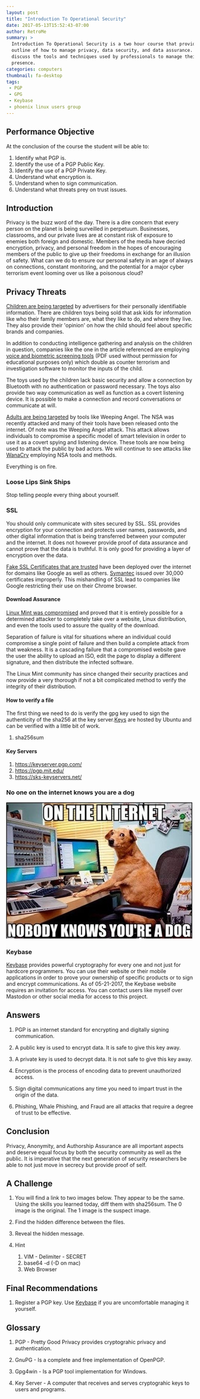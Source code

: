 ```yaml
---
layout: post
title: "Introduction To Operational Security"
date: 2017-05-13T15:52:43-07:00
author: RetroMe
summary: >
  Introduction To Operational Security is a two hour course that provides an
  outline of how to manage privacy, data security, and data assurance. We will
  discuss the tools and techniques used by professionals to manage their online
  presence.
categories: computers
thumbnail: fa-desktop
tags:
 - PGP
 - GPG
 - Keybase
 - phoenix linux users group
---
```


## Performance Objective

At the conclusion of the course the student will be able to:

1. Identify what PGP is.
2. Identify the use of a PGP Public Key.
3. Identify the use of a PGP Private Key.
4. Understand what encryption is.
5. Understand when to sign communication.
6. Understand what threats prey on trust issues.

## Introduction

Privacy is the buzz word of the day. There is a dire concern that every person
on the planet is being surveilled in perpetuum. Businesses, classrooms, and our
private lives are at constant risk of exposure to enemies both foreign and
domestic.  Members of the media have decried encryption, privacy, and personal
freedom in the hopes of encouraging members of the public to give up their
freedoms in exchange for an illusion of safety. What can we do to ensure our
personal safety in an age of always on connections, constant monitoring, and
the potential for a major cyber terrorism event looming over us like a
poisonous cloud?

## Privacy Threats

[Children are being targeted][CTRecordingURL] by advertisers for their
personally identifiable information. There are children toys being sold that
ask kids for information like who their family members are, what they like to
do, and where they live. They also provide their 'opinion' on how the child
should feel about specific brands and companies.

In addition to conducting intelligence gathering and analysis on the children
in question, companies like the one in the article referenced are employing
[voice and biometric screening tools][NuancePDF] (PDF used without permission
for educational purposes only) which double as counter terrorism and
investigation software to monitor the inputs of the child.

The toys used by the children lack basic security and allow a connection by
Bluetooth with no authentication or password necessary. The toys also provide
two way communication as well as function as a covert listening device. It is
possible to make a connection and record conversations or communicate at will.

[Adults are being targeted][WeepingAngelURL] by tools like Weeping Angel. The
NSA was recently attacked and many of their tools have been released onto the
internet. Of note was the Weeping Angel attack. This attack allows individuals
to compromise a specific model of smart television in order to use it as a
covert spying and listening device. These tools are now being used to attack
the public by bad actors. We will continue to see attacks like
[WanaCry][WanaCryURL] employing NSA tools and methods.

Everything is on fire.

### Loose Lips Sink Ships

Stop telling people every thing about yourself.

### SSL

You should only communicate with sites secured by SSL. SSL provides encryption
for your connection and protects user names, passwords, and other digital
information that is being transferred between your computer and the internet.
It does not however provide proof of data assurance and cannot prove that the
data is truthful. It is only good for providing a layer of encryption over the
data.

[Fake SSL Certificates that are trusted][FakeSSLURL] have been deployed over
the internet for domains like Google as well as others. [Symantec][FakeSSLURL2]
issued over 30,000 certificates improperly. This mishandling of SSL lead to
companies like Google restricting their use on their Chrome browser.

#### Download Assurance

[Linux Mint was compromised][LinuxMintHackURL] and proved that it is entirely
possible for a determined attacker to completely take over a website, Linux
distribution, and even the tools used to assure the quality of the download.

Separation of failure is vital for situations where an individual could
compromise a single point of failure and then build a complete attack from that
weakness. It is a cascading failure that a compromised website gave the user
the ability to upload an ISO, edit the page to display a different signature,
and then distribute the infected software.

The Linux Mint community has since changed their security practices and now
provide a very thorough if not a bit complicated method to verify the integrity
of their distribution.

#### How to verify a file

The first thing we need to do is verify the gpg key used to sign the
authenticity of the sha256 at the key server.[Keys][KeyServerUbuntuURL] are
hosted by Ubuntu and can be verified with a little bit of work.

1. sha256sum

#### Key Servers

1. https://keyserver.pgp.com/
2. https://pgp.mit.edu/
3. https://sks-keyservers.net/

### No one on the internet knows you are a dog

![No One Knows You Are A Dog][UnknownDogMeme]

### Keybase

[Keybase][KeybaseURL] provides powerful cryptography for every one and not just
for hardcore programmers. You can use their website or their mobile
applications in order to prove your ownership of specific products or to sign
and encrypt communications. As of 05-21-2017, the Keybase website requires an
invitation for access. You can contact users like myself over Mastodon or other
social media for access to this project.

## Answers

1. PGP is an internet standard for encrypting and digitally signing communication.

2. A public key is used to encrypt data. It is safe to give this key away.

3. A private key is used to decrypt data. It is not safe to give this key away.

4. Encryption is the process of encoding data to prevent unauthorized access.

5. Sign digital communications any time you need to impart trust in the origin of the data.

6. Phishing, Whale Phishing, and Fraud are all attacks that require a degree of trust to be effective.

## Conclusion

Privacy, Anonymity, and Authorship Assurance are all important aspects and
deserve equal focus by both the security community as well as the public. It is
imperative that the next generation of security researchers be able to not just
move in secrecy but provide proof of self.

## A Challenge

1. You will find a link to two images below. They appear to be the same. Using
   the skills you learned today, diff them with sha256sum. The 0 image is the
   original. The 1 image is the suspect image.

2. Find the hidden difference between the files.

3. Reveal the hidden message.

4. Hint
	1. VIM - Delimiter - SECRET
	2. base64 -d (-D on mac)
	3. Web Browser

## Final Recommendations

1. Register a PGP key. Use [Keybase][KeybaseURL] if you are uncomfortable
   managing it yourself.

## Glossary

1. PGP - Pretty Good Privacy provides cryptograhic privacy and authentication.

2. GnuPG - Is a complete and free implementation of OpenPGP.

3. Gpg4win - Is a PGP tool implementation for Windows.

4. Key Server - A computer that receives and serves cryptograhic keys to users 
   and programs.

[KeybaseURL]: https://Keybase.io/ 'Crypto For Everyone - PGP As A Service'
[CTRecordingURL]: http://archive.is/2noGW 'Threats To Children And Their Privacy'
[NuancePDF]: /../assets/pdf/nc_025785.pdf 'Nuance Identifier Sales PDF'
[WeepingAngelURL]: http://archive.is/fD1kX 'CIA Listening Device For Smart Television'
[WanaCryURL]: http://archive.is/2XPVU 'WanaCry using NSA tools'
[LinuxMintHackURL]: http://archive.is/NHsxy 'Linux Mint Attack'
[FakeSSLURL]: http://archive.is/rbKo4 'Fake Certificates'
[FakeSSLURL2]: http://archive.is/KVH8a '30000 More Fake Certificates'
[UnknownDogMeme]: /../assets/images/memes/on-the-internet-nobody-knows-youre-a-dog-meme.jpg 'Image Of Dog Sitting At Computer'
[KeyServerUbuntuURL]: http://keyserver.ubuntu.com 'The Ubuntu Key Server'
